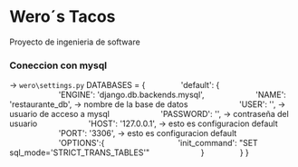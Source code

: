 # Wero´s Tacos
Proyecto de ingenieria de software
### Coneccion con mysql
 -> `wero\settings.py`
 DATABASES = {
 &nbsp;&nbsp;&nbsp;&nbsp;&nbsp;&nbsp;&nbsp;&nbsp;&nbsp;&nbsp;&nbsp;&nbsp;&nbsp;&nbsp;&nbsp;'default': {
 &nbsp;&nbsp;&nbsp;&nbsp;&nbsp;&nbsp;&nbsp;&nbsp;&nbsp;&nbsp;&nbsp;&nbsp;&nbsp;&nbsp;&nbsp;&nbsp;&nbsp;&nbsp;&nbsp;&nbsp;&nbsp;&nbsp;'ENGINE': 'django.db.backends.mysql',
 &nbsp;&nbsp;&nbsp;&nbsp;&nbsp;&nbsp;&nbsp;&nbsp;&nbsp;&nbsp;&nbsp;&nbsp;&nbsp;&nbsp;&nbsp;&nbsp;&nbsp;&nbsp;&nbsp;&nbsp;&nbsp;&nbsp;'NAME': 'restaurante_db', -> nombre de la base de datos
 &nbsp;&nbsp;&nbsp;&nbsp;&nbsp;&nbsp;&nbsp;&nbsp;&nbsp;&nbsp;&nbsp;&nbsp;&nbsp;&nbsp;&nbsp;&nbsp;&nbsp;&nbsp;&nbsp;&nbsp;&nbsp;&nbsp;'USER': '<cambia esto>', -> usuario de acceso a mysql
 &nbsp;&nbsp;&nbsp;&nbsp;&nbsp;&nbsp;&nbsp;&nbsp;&nbsp;&nbsp;&nbsp;&nbsp;&nbsp;&nbsp;&nbsp;&nbsp;&nbsp;&nbsp;&nbsp;&nbsp;&nbsp;&nbsp;'PASSWORD': '<cambia esto>', -> contraseña del usuario
 &nbsp;&nbsp;&nbsp;&nbsp;&nbsp;&nbsp;&nbsp;&nbsp;&nbsp;&nbsp;&nbsp;&nbsp;&nbsp;&nbsp;&nbsp;&nbsp;&nbsp;&nbsp;&nbsp;&nbsp;&nbsp;&nbsp;'HOST': '127.0.0.1', -> esto es configuracion default
 &nbsp;&nbsp;&nbsp;&nbsp;&nbsp;&nbsp;&nbsp;&nbsp;&nbsp;&nbsp;&nbsp;&nbsp;&nbsp;&nbsp;&nbsp;&nbsp;&nbsp;&nbsp;&nbsp;&nbsp;&nbsp;&nbsp;'PORT': '3306',      -> esto es configuracion default
 &nbsp;&nbsp;&nbsp;&nbsp;&nbsp;&nbsp;&nbsp;&nbsp;&nbsp;&nbsp;&nbsp;&nbsp;&nbsp;&nbsp;&nbsp;&nbsp;&nbsp;&nbsp;&nbsp;&nbsp;&nbsp;&nbsp;'OPTIONS':{
 &nbsp;&nbsp;&nbsp;&nbsp;&nbsp;&nbsp;&nbsp;&nbsp;&nbsp;&nbsp;&nbsp;&nbsp;&nbsp;&nbsp;&nbsp;&nbsp;&nbsp;&nbsp;&nbsp;&nbsp;&nbsp;&nbsp;&nbsp;&nbsp;&nbsp;&nbsp;&nbsp;&nbsp;&nbsp;&nbsp;&nbsp;&nbsp;'init_command': "SET sql_mode='STRICT_TRANS_TABLES'"
 &nbsp;&nbsp;&nbsp;&nbsp;&nbsp;&nbsp;&nbsp;&nbsp;&nbsp;&nbsp;&nbsp;&nbsp;&nbsp;&nbsp;&nbsp;&nbsp;&nbsp;&nbsp;&nbsp;&nbsp;&nbsp;&nbsp;}
&nbsp;&nbsp;&nbsp;&nbsp;&nbsp;&nbsp;&nbsp;&nbsp;&nbsp;&nbsp;&nbsp;&nbsp;&nbsp;&nbsp;&nbsp;}
}